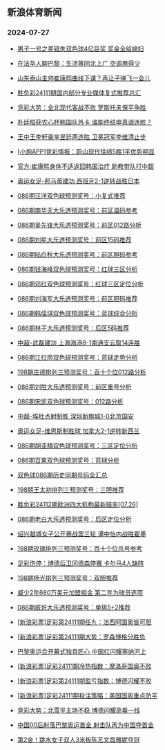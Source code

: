 ## 新浪体育新闻 
### 2024-07-27

+ [男子一号之差错失双色球4亿巨奖 奖金全给媳妇](https://sports.sina.com.cn/l/2024-07-26/doc-incfmiep4486894.shtml)

+ [在法华人聊巴黎：生活等同北上广 空调用得少](https://sports.sina.com.cn/g/pl/2024-07-26/doc-incfmpnh2170232.shtml)

+ [山东泰山主帅崔康熙曲线下课？再让子弹飞一会儿](https://sports.sina.com.cn/china/2024-07-26/doc-incfmyac7446799.shtml)

+ [胜负彩24111期国内部分专业媒体复式推荐总汇](https://sports.sina.com.cn/l/2024-07-26/doc-incfmyaa2005188.shtml)

+ [竞彩大势：全北现代客战不败 罗斯托夫保平争胜](https://sports.sina.com.cn/l/2024-07-26/doc-incfmiep4494221.shtml)

+ [朴廷桓获农心杯韩国队外卡 谁能终结申真谞连胜？](https://sports.sina.com.cn/go/2024-07-26/doc-incfmyaf4248134.shtml)

+ [王中王李轩豪芈昱廷两连胜 卫冕冠军李维清止步](https://sports.sina.com.cn/go/2024-07-26/doc-incfneiw5187170.shtml)

+ [[小炮APP]竞彩情报：蔚山现代往绩5胜1平优势明显](https://sports.sina.com.cn/l/2024-07-26/doc-incfmiep4490717.shtml)

+ [官方:崔康熙身体不适返回韩国治疗 助教带队打中超](https://sports.sina.com.cn/china/2024-07-26/doc-incfmpnm4418752.shtml)

+ [奥运女足-邦马蒂建功 西班牙2-1逆转战胜日本](https://sports.sina.com.cn/g/2024-07-26/doc-incfmawr4604881.shtml)

+ [086期汪洋双色球预测奖号：小复式推荐](https://sports.sina.com.cn/l/2024-07-26/doc-incfmyaa2030202.shtml)

+ [086期南华天大乐透预测奖号：前区温码参考](https://sports.sina.com.cn/l/2024-07-26/doc-incfmyaf4222536.shtml)

+ [086期吴先锋大乐透预测奖号：前区012路分析](https://sports.sina.com.cn/l/2024-07-26/doc-incfmyaf4225893.shtml)

+ [086期刘星大乐透预测奖号：前区15码推荐](https://sports.sina.com.cn/l/2024-07-26/doc-incfmyac7440488.shtml)

+ [086期陆白秋大乐透预测奖号：前区胆码参考](https://sports.sina.com.cn/l/2024-07-26/doc-incfmyaf4220130.shtml)

+ [086期钱海峰双色球预测奖号：红球三区分析](https://sports.sina.com.cn/l/2024-07-26/doc-incfmxzy5251437.shtml)

+ [086期邓红双色球预测奖号：红球三区定位分析](https://sports.sina.com.cn/l/2024-07-26/doc-incfmyac7471126.shtml)

+ [086期刘海军大乐透预测奖号：前区胆码推荐](https://sports.sina.com.cn/l/2024-07-26/doc-incfmxzy5208791.shtml)

+ [086期韩佳琪双色球预测奖号：蓝球综合分析](https://sports.sina.com.cn/l/2024-07-26/doc-incfmyac7472741.shtml)

+ [086期林子大乐透预测奖号：后区5码推荐](https://sports.sina.com.cn/l/2024-07-26/doc-incfmyaa1985638.shtml)

+ [中超-武磊建功 上海海港8-1南通支云取14连胜](https://sports.sina.com.cn/china/j/2024-07-26/doc-incfnqxu1786034.shtml)

+ [086期江红雨双色球预测奖号：蓝球走势分析](https://sports.sina.com.cn/l/2024-07-26/doc-incfmyaa2027346.shtml)

+ [198期庄德排列三预测奖号：百十个位012路分析](https://sports.sina.com.cn/l/2024-07-26/doc-incfmpne5383666.shtml)

+ [086期刘胜大乐透预测奖号：前区重号分析](https://sports.sina.com.cn/l/2024-07-26/doc-incfmyaa1986824.shtml)

+ [086期宋凯双色球预测奖号：012路分析](https://sports.sina.com.cn/l/2024-07-26/doc-incfmyac7475515.shtml)

+ [中超-埃杜点射制胜 深圳新鹏城1-0北京国安](https://sports.sina.com.cn/china/j/2024-07-26/doc-incfnqxv7227123.shtml)

+ [奥运女足-维恩斯制胜球 加拿大2-1逆转新西兰](https://sports.sina.com.cn/g/2024-07-26/doc-incfmawk5571352.shtml)

+ [086期胡亚楠双色球预测奖号：三区定位分析](https://sports.sina.com.cn/l/2024-07-26/doc-incfmxzy5249649.shtml)

+ [086期百果双色球预测奖号：蓝球分析](https://sports.sina.com.cn/l/2024-07-26/doc-incfmyac7461993.shtml)

+ [双色球086期历史同期号码全汇总](https://sports.sina.com.cn/l/2024-07-26/doc-incfmyac7450374.shtml)

+ [198期王太初排列三预测奖号：三胆推荐](https://sports.sina.com.cn/l/2024-07-26/doc-incfmpnh2155572.shtml)

+ [胜负彩24112期欧洲四大机构最新赔率(07.26)](https://sports.sina.com.cn/l/2024-07-26/doc-incfmyaa2001827.shtml)

+ [086期老白大乐透预测奖号：后区定位分析](https://sports.sina.com.cn/l/2024-07-26/doc-incfmyaf4216391.shtml)

+ [绍兴越城女子公开赛战罢三轮 谭中怡内战胜翟墨](https://sports.sina.com.cn/go/2024-07-26/doc-incfnkrx7324355.shtml)

+ [198期玫瑰排列三预测奖号：百十个位杀号参考](https://sports.sina.com.cn/l/2024-07-26/doc-incfmpne5376590.shtml)

+ [足彩伤停：博德后卫冈德森停赛 卡尔马4人缺阵](https://sports.sina.com.cn/l/2024-07-26/doc-incfneiy1920418.shtml)

+ [198期杨光排列三预测奖号：双胆推荐](https://sports.sina.com.cn/l/2024-07-26/doc-incfmpnh2157169.shtml)

+ [威少2年680万美元加盟掘金 第二年为球员选项](https://sports.sina.com.cn/basketball/nba/2024-07-27/doc-incfpfvk4710857.shtml)

+ [086期威哥大乐透预测奖号：单挑5+2推荐](https://sports.sina.com.cn/l/2024-07-26/doc-incfmyaa1995427.shtml)

+ [[新浪彩票]足彩第24111期任九：法西阿国奥皆可胆](https://sports.sina.com.cn/l/2024-07-27/doc-incfpncp3565553.shtml)

+ [[新浪彩票]足彩第24111期大势：罗森博格分胜负](https://sports.sina.com.cn/l/2024-07-27/doc-incfpnck1371543.shtml)

+ [巴黎奥运会开幕式独具匠心 中国红闪耀塞纳河上](https://sports.sina.com.cn/others/others/2024-07-27/doc-incfpncm6777783.shtml)

+ [[新浪彩票]足彩24111期冷热指数：摩洛哥国奥不败](https://sports.sina.com.cn/l/2024-07-27/doc-incfpnck1373643.shtml)

+ [[新浪彩票]足彩第24111期盈亏指数：博德闪耀不败](https://sports.sina.com.cn/l/2024-07-27/doc-incfpncm6789461.shtml)

+ [[新浪彩票]足彩24111期投注策略：美国国奥重点防平](https://sports.sina.com.cn/l/2024-07-27/doc-incfpnck1373071.shtml)

+ [竞彩大势：北雪平主场不稳 博德闪耀高看一线](https://sports.sina.com.cn/l/2024-07-27/doc-incfpncp3564790.shtml)

+ [中国00后射落巴黎奥运首金 射击队再为中国夺首金](https://sports.sina.com.cn/others/shoot/2024-07-27/doc-incfqihw4192461.shtml)

+ [第2金！跳水女子双人3米板陈艺文昌雅妮夺冠](https://sports.sina.com.cn/others/diving/2024-07-27/doc-incfqpqw0844423.shtml)


